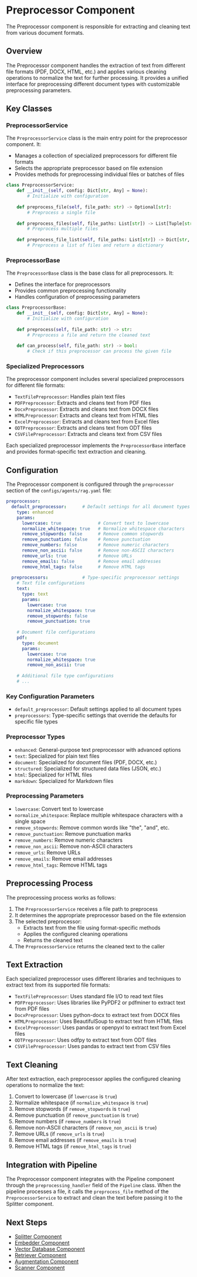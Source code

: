 # Preprocessor Component

The Preprocessor component is responsible for extracting and cleaning text from various document formats.

## Overview

The Preprocessor component handles the extraction of text from different file formats (PDF, DOCX, HTML, etc.) and applies various cleaning operations to normalize the text for further processing. It provides a unified interface for preprocessing different document types with customizable preprocessing parameters.

## Key Classes

### PreprocessorService

The `PreprocessorService` class is the main entry point for the preprocessor component. It:

- Manages a collection of specialized preprocessors for different file formats
- Selects the appropriate preprocessor based on file extension
- Provides methods for preprocessing individual files or batches of files

```python
class PreprocessorService:
    def __init__(self, config: Dict[str, Any] = None):
        # Initialize with configuration
        
    def preprocess_file(self, file_path: str) -> Optional[str]:
        # Preprocess a single file
        
    def preprocess_files(self, file_paths: List[str]) -> List[Tuple[str, Optional[str]]]:
        # Preprocess multiple files
        
    def preprocess_file_list(self, file_paths: List[str]) -> Dict[str, str]:
        # Preprocess a list of files and return a dictionary
```

### PreprocessorBase

The `PreprocessorBase` class is the base class for all preprocessors. It:

- Defines the interface for preprocessors
- Provides common preprocessing functionality
- Handles configuration of preprocessing parameters

```python
class PreprocessorBase:
    def __init__(self, config: Dict[str, Any] = None):
        # Initialize with configuration
        
    def preprocess(self, file_path: str) -> str:
        # Preprocess a file and return the cleaned text
        
    def can_process(self, file_path: str) -> bool:
        # Check if this preprocessor can process the given file
```

### Specialized Preprocessors

The preprocessor component includes several specialized preprocessors for different file formats:

- `TextFilePreprocessor`: Handles plain text files
- `PDFPreprocessor`: Extracts and cleans text from PDF files
- `DocxPreprocessor`: Extracts and cleans text from DOCX files
- `HTMLPreprocessor`: Extracts and cleans text from HTML files
- `ExcelPreprocessor`: Extracts and cleans text from Excel files
- `ODTPreprocessor`: Extracts and cleans text from ODT files
- `CSVFilePreprocessor`: Extracts and cleans text from CSV files

Each specialized preprocessor implements the `PreprocessorBase` interface and provides format-specific text extraction and cleaning.

## Configuration

The Preprocessor component is configured through the `preprocessor` section of the `configs/agents/rag.yaml` file:

```yaml
preprocessor:
  default_preprocessor:      # Default settings for all document types
    type: enhanced
    params:
      lowercase: true              # Convert text to lowercase
      normalize_whitespace: true   # Normalize whitespace characters
      remove_stopwords: false      # Remove common stopwords
      remove_punctuation: false    # Remove punctuation
      remove_numbers: false        # Remove numeric characters
      remove_non_ascii: false      # Remove non-ASCII characters
      remove_urls: true            # Remove URLs
      remove_emails: false         # Remove email addresses
      remove_html_tags: false      # Remove HTML tags
  
  preprocessors:             # Type-specific preprocessor settings
    # Text file configurations
    text:
      type: text
      params:
        lowercase: true
        normalize_whitespace: true
        remove_stopwords: false
        remove_punctuation: true
    
    # Document file configurations
    pdf:
      type: document
      params:
        lowercase: true
        normalize_whitespace: true
        remove_non_ascii: true
    
    # Additional file type configurations
    # ...
```

### Key Configuration Parameters

- `default_preprocessor`: Default settings applied to all document types
- `preprocessors`: Type-specific settings that override the defaults for specific file types

### Preprocessor Types

- `enhanced`: General-purpose text preprocessor with advanced options
- `text`: Specialized for plain text files
- `document`: Specialized for document files (PDF, DOCX, etc.)
- `structured`: Specialized for structured data files (JSON, etc.)
- `html`: Specialized for HTML files
- `markdown`: Specialized for Markdown files

### Preprocessing Parameters

- `lowercase`: Convert text to lowercase
- `normalize_whitespace`: Replace multiple whitespace characters with a single space
- `remove_stopwords`: Remove common words like "the", "and", etc.
- `remove_punctuation`: Remove punctuation marks
- `remove_numbers`: Remove numeric characters
- `remove_non_ascii`: Remove non-ASCII characters
- `remove_urls`: Remove URLs
- `remove_emails`: Remove email addresses
- `remove_html_tags`: Remove HTML tags

## Preprocessing Process

The preprocessing process works as follows:

1. The `PreprocessorService` receives a file path to preprocess
2. It determines the appropriate preprocessor based on the file extension
3. The selected preprocessor:
   - Extracts text from the file using format-specific methods
   - Applies the configured cleaning operations
   - Returns the cleaned text
4. The `PreprocessorService` returns the cleaned text to the caller

## Text Extraction

Each specialized preprocessor uses different libraries and techniques to extract text from its supported file formats:

- `TextFilePreprocessor`: Uses standard file I/O to read text files
- `PDFPreprocessor`: Uses libraries like PyPDF2 or pdfminer to extract text from PDF files
- `DocxPreprocessor`: Uses python-docx to extract text from DOCX files
- `HTMLPreprocessor`: Uses BeautifulSoup to extract text from HTML files
- `ExcelPreprocessor`: Uses pandas or openpyxl to extract text from Excel files
- `ODTPreprocessor`: Uses odfpy to extract text from ODT files
- `CSVFilePreprocessor`: Uses pandas to extract text from CSV files

## Text Cleaning

After text extraction, each preprocessor applies the configured cleaning operations to normalize the text:

1. Convert to lowercase (if `lowercase` is `true`)
2. Normalize whitespace (if `normalize_whitespace` is `true`)
3. Remove stopwords (if `remove_stopwords` is `true`)
4. Remove punctuation (if `remove_punctuation` is `true`)
5. Remove numbers (if `remove_numbers` is `true`)
6. Remove non-ASCII characters (if `remove_non_ascii` is `true`)
7. Remove URLs (if `remove_urls` is `true`)
8. Remove email addresses (if `remove_emails` is `true`)
9. Remove HTML tags (if `remove_html_tags` is `true`)

## Integration with Pipeline

The Preprocessor component integrates with the Pipeline component through the `preprocessing_handler` field of the `Pipeline` class. When the pipeline processes a file, it calls the `preprocess_file` method of the `PreprocessorService` to extract and clean the text before passing it to the Splitter component.

## Next Steps

- [Splitter Component](splitter.md)
- [Embedder Component](embedder.md)
- [Vector Database Component](vector_db.md)
- [Retriever Component](retriever.md)
- [Augmentation Component](augmentation.md)
- [Scanner Component](scanner.md)
